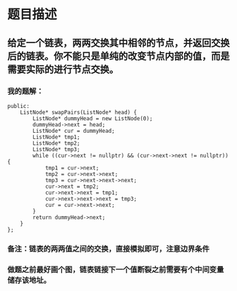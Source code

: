 # 题目描述
## 给定一个链表，两两交换其中相邻的节点，并返回交换后的链表。你不能只是单纯的改变节点内部的值，而是需要实际的进行节点交换。
### 我的题解：
```class Solution {
public:
    ListNode* swapPairs(ListNode* head) {
        ListNode* dummyHead = new ListNode(0);
        dummyHead->next = head;
        ListNode* cur = dummyHead;
        ListNode* tmp1;
        ListNode* tmp2;
        ListNode* tmp3;                                                               
        while ((cur->next != nullptr) && (cur->next->next != nullptr)) {
            tmp1 = cur->next;
            tmp2 = cur->next->next;
            tmp3 = cur->next->next->next;
            cur->next = tmp2;
            cur->next->next = tmp1;
            cur->next->next->next = tmp3;
            cur = cur->next->next;
        }
        return dummyHead->next;
    }
};
```
### **备注**：链表的两两值之间的交换，直接模拟即可，注意边界条件
### 做题之前最好画个图，链表链接下一个值断裂之前需要有个中间变量储存该地址。